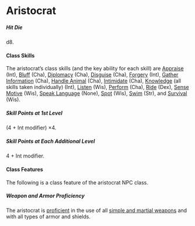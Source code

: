 # Aristocrat

##### Hit Die

d8.

#### Class Skills

The aristocrat’s class skills (and the key ability for each skill) are [Appraise](/srd/skills/appraise.htm) (Int), [Bluff](/srd/skills/bluff.htm) (Cha), [Diplomacy](/srd/skills/diplomacy.htm) (Cha), [Disguise](/srd/skills/disguise.htm) (Cha), [Forgery](/srd/skills/forgery.htm) (Int), [Gather Information](/srd/skills/gatherInformation.htm) (Cha), [Handle Animal](/srd/skills/handleAnimal.htm) (Cha), [Intimidate](/srd/skills/intimidate.htm) (Cha), [Knowledge](/srd/skills/knowledge.htm) (all skills taken individually) (Int), [Listen](/srd/skills/listen.htm) (Wis), [Perform](/srd/skills/perform.htm) (Cha), [Ride](/srd/skills/ride.htm) (Dex), [Sense Motive](/srd/skills/senseMotive.htm) (Wis), [Speak Language](/srd/skills/speakLanguage.htm) (None), [Spot](/srd/skills/spot.htm) (Wis), [Swim](/srd/skills/swim.htm) (Str), and [Survival](/srd/skills/survival.htm) (Wis).

##### Skill Points at 1st Level

(4 + Int modifier) ×4.

##### Skill Points at Each Additional Level

4 + Int modifier.

#### Class Features

The following is a class feature of the aristocrat NPC class.

##### Weapon and Armor Proficiency

The aristocrat is [proficient](/srd/combat/combatModifiers.htm#weaponArmorAndShieldProficiency) in the use of all [simple and martial weapons](/srd/equipment/weapons.htm#simpleMartialandExoticWeapons) and with all types of armor and shields.

